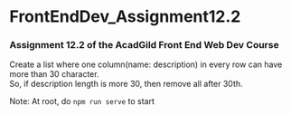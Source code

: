 # FrontEndDev_Assignment12.2
### Assignment 12.2 of the AcadGild Front End Web Dev Course

Create a list where one column(name: description) in every row can have more than 30 character.  
So, if description length is more 30, then remove all after 30th.


Note: At root, do `npm run serve` to start